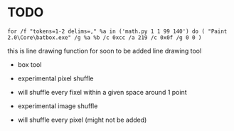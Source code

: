 # TODO
```batch
for /f "tokens=1-2 delims=," %a in ('math.py 1 1 99 140') do ( "Paint 2.0\Core\batbox.exe" /g %a %b /c 0xcc /a 219 /c 0x0f /g 0 0 )
```
this is line drawing function for soon to be added line drawing tool

- box tool

- experimental pixel shuffle

- will shuffle every fixel within a given space around 1 point

- experimental image shuffle

- will shuffle every pixel (might not be added)
